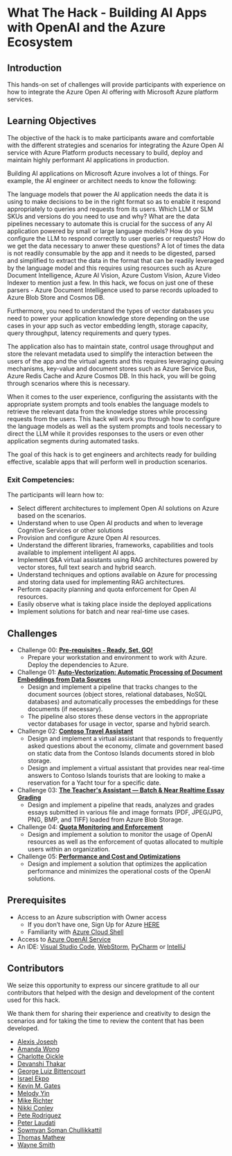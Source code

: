 # What The Hack - Building AI Apps with OpenAI and the Azure Ecosystem

## Introduction

This hands-on set of challenges will provide participants with experience on how to integrate the Azure Open AI offering with Microsoft Azure platform services.

## Learning Objectives

The objective of the hack is to make participants aware and comfortable with the different strategies and scenarios for integrating the Azure Open AI service with Azure Platform products necessary to build, deploy and maintain highly performant AI applications in production.

Building AI applications on Microsoft Azure involves a lot of things. For example, the AI engineer or architect needs to know the following:

The language models that power the AI application needs the data it is using to make decisions to be in the right format so as to enable it respond appropriately to queries and requests from its users. Which LLM or SLM SKUs and versions do you need to use and why? What are the data pipelines necessary to automate this is crucial for the success of any AI application powered by small or large language models? How do you configure the LLM to respond correctly to user queries or requests? How do we get the data necessary to anwer these questions? A lot of times the data is not readily consumable by the app and it needs to be digested, parsed and simplified to extract the data in the format that can be readily leveraged by the language model and this requires using resources such as Azure Document Intelligence, Azure AI Vision, Azure Custom Vision, Azure Video Indexer to mention just a few. In this hack, we focus on just one of these parsers - Azure Document Intelligence used to parse records uploaded to Azure Blob Store and Cosmos DB.

Furthermore, you need to understand the types of vector databases you need to power your application knowledge store depending on the use cases in your app such as vector embedding length, storage capacity, query throughput, latency requirements and query types.

The application also has to maintain state, control usage throughput and store the relevant metadata used to simplify the interaction between the users of the app and the virtual agents and this requires leveraging queuing mechanisms, key-value and document stores such as Azure Service Bus, Azure Redis Cache and Azure Cosmos DB. In this hack, you will be going through scenarios where this is necessary.

When it comes to the user experience, configuring the assistants with the appropriate system prompts and tools enables the language models to retrieve the relevant data from the knowledge stores while processing requests from the users. This hack will work you through how to configure the language models as well as the system prompts and tools necessary to direct the LLM while it provides responses to the users or even other application segments during automated tasks.

The goal of this hack is to get engineers and architects ready for building effective, scalable apps that will perform well in production scenarios.

### Exit Competencies: 
The participants will learn how to:
- Select different architectures to implement Open AI solutions on Azure based on the scenarios.
- Understand when to use Open AI products and when to leverage Cognitive Services or other solutions
- Provision and configure Azure Open AI resources.
- Understand the different libraries, frameworks, capabilities and tools available to implement intelligent AI apps.
- Implement Q&A virtual assistants using RAG architectures powered by vector stores, full text search and hybrid search.
- Understand techniques and options available on Azure for processing and storing data used for implementing RAG architectures.
- Perform capacity planning and quota enforcement for Open AI resources.
- Easily observe what is taking place inside the deployed applications
- Implement solutions for batch and near real-time use cases.

## Challenges

- Challenge 00: **[Pre-requisites - Ready, Set, GO!](Student/Challenge-00.md)**
	 - Prepare your workstation and environment to work with Azure. Deploy the dependencies to Azure.
- Challenge 01: **[Auto-Vectorization: Automatic Processing of Document Embeddings from Data Sources](Student/Challenge-01.md)**
	- Design and implement a pipeline that tracks changes to the document sources (object stores, relational databases, NoSQL databases) and automatically processes the embeddings for these documents (if necessary). 
    - The pipeline also stores these dense vectors in the appropriate vector databases for usage in vector, sparse and hybrid search.
- Challenge 02: **[Contoso Travel Assistant](Student/Challenge-02.md)**
	 - Design and implement a virtual assistant that responds to frequently asked questions about the economy, climate and government based on static data from the Contoso Islands documents stored in blob storage.
	 - Design and implement a virtual assistant that provides near real-time answers to Contoso Islands tourists that are looking to make a reservation for a Yacht tour for a specific date.
- Challenge 03: **[The Teacher's Assistant — Batch & Near Realtime Essay Grading](Student/Challenge-03.md)**
	 - Design and implement a pipeline that reads, analyzes and grades essays submitted in various file and image formats (PDF, JPEG/JPG, PNG, BMP, and TIFF) loaded from Azure Blob Storage.
- Challenge 04: **[Quota Monitoring and Enforcement](Student/Challenge-04.md)**
	 - Design and implement a solution to monitor the usage of OpenAI resources as well as the enforcement of quotas allocated to multiple users within an organization.
- Challenge 05: **[Performance and Cost and Optimizations](Student/Challenge-05.md)**
     - Design and implement a solution that optimizes the application performance and minimizes the operational costs of the OpenAI solutions.


## Prerequisites

- Access to an Azure subscription with Owner access
	- If you don’t have one, Sign Up for Azure [HERE](https://azure.microsoft.com/en-us/free/)
	- Familiarity with [Azure Cloud Shell](https://learn.microsoft.com/en-us/azure/cloud-shell/overview#multiple-access-points)
- Access to [Azure OpenAI Service](https://learn.microsoft.com/en-us/azure/cognitive-services/openai/overview)
- An IDE: [Visual Studio Code](https://code.visualstudio.com/), [WebStorm](https://www.jetbrains.com/webstorm/download/), [PyCharm](https://www.jetbrains.com/pycharm/download/) or [IntelliJ](https://www.jetbrains.com/idea/download/)


## Contributors

We seize this opportunity to express our sincere gratitude to all our contributors that helped with the design and development of the content used for this hack.

We thank them for sharing their experience and creativity to design the scenarios and for taking the time to review the content that has been developed.

- [Alexis Joseph](https://github.com/alexistj)
- [Amanda Wong](https://github.com/wongamanda)
- [Charlotte Oickle](https://github.com/charlietfcgirl)
- [Devanshi Thakar](https://github.com/devanshithakar12)
- [George Luiz Bittencourt](https://github.com/glzbcrt)
- [Israel Ekpo](https://github.com/izzymsft)
- [Kevin M. Gates](https://github.com/kevinmgates)
- [Melody Yin](https://github.com/melody-N07)
- [Mike Richter](https://github.com/michaelsrichter)
- [Nikki Conley](https://github.com/nikkiconley)
- [Pete Rodriguez](https://github.com/perktime)
- [Peter Laudati](https://github.com/jrzyshr)
- [Sowmyan Soman Chullikkattil](https://github.com/sowsan)
- [Thomas Mathew](https://github.com/tmathew1000)
- [Wayne Smith](https://github.com/waynehsmith)
